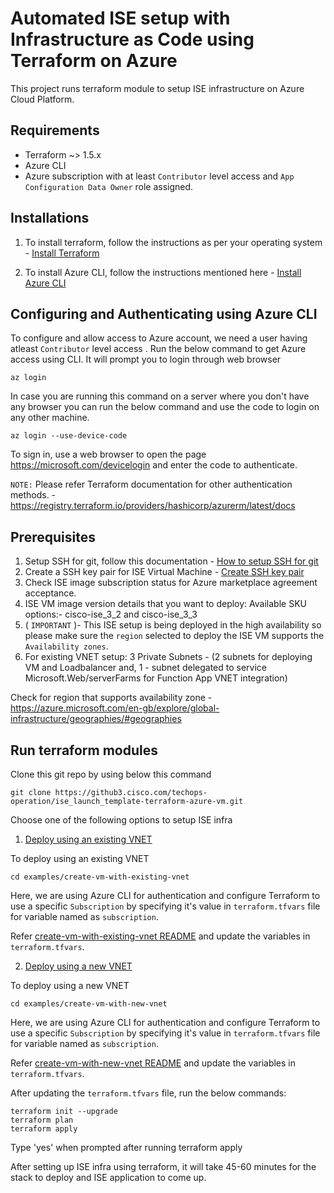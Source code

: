 # Automated ISE setup with Infrastructure as Code using Terraform on Azure

This project runs terraform module to setup ISE infrastructure on Azure Cloud Platform.

## Requirements
- Terraform ~> 1.5.x
- Azure CLI
- Azure subscription with at least `Contributor` level access and `App Configuration Data Owner` role assigned.



## Installations

1. To install terraform, follow the instructions as per your operating system - [Install Terraform](https://developer.hashicorp.com/terraform/tutorials/azure-get-started/install-cli)

2. To install Azure CLI, follow the instructions mentioned here - [Install Azure CLI](https://learn.microsoft.com/en-us/cli/azure/install-azure-cli)


  
## Configuring and Authenticating using Azure CLI

To configure and allow access to Azure account, we need a user having atleast `Contributor` level access . Run the below command to get Azure access using CLI. It will prompt you to login through web browser
```
az login
```

In case you are running this command on a server where you don't have any browser you can run the below command and use the code to login on any other machine.
```
az login --use-device-code
```

To sign in, use a web browser to open the page https://microsoft.com/devicelogin and enter the code to authenticate.

`NOTE:` Please refer Terraform documentation for other authentication methods. -  https://registry.terraform.io/providers/hashicorp/azurerm/latest/docs



## Prerequisites

1. Setup SSH for git, follow this documentation - [How to setup SSH for git](https://www.warp.dev/terminus/git-clone-ssh) 
2. Create a SSH key pair for ISE Virtual Machine - [Create SSH key pair](https://learn.microsoft.com/en-us/azure/virtual-machines/linux/create-ssh-keys-detailed)
3. Check ISE image subscription status for Azure marketplace agreement acceptance.
4. ISE VM image version details that you want to deploy: Available SKU options:- cisco-ise_3_2 and cisco-ise_3_3
5. ( `IMPORTANT` )- This ISE setup is being deployed in the high availability so please make sure the `region` selected to deploy the ISE VM supports the `Availability zones`. 
6. For existing VNET setup: 3 Private Subnets - (2 subnets for deploying VM and Loadbalancer and, 1 - subnet delegated to service Microsoft.Web/serverFarms  for Function App VNET integration)
  
Check for region that supports availability zone  - https://azure.microsoft.com/en-gb/explore/global-infrastructure/geographies/#geographies   



## Run terraform modules

Clone this git repo by using below this command

```
git clone https://github3.cisco.com/techops-operation/ise_launch_template-terraform-azure-vm.git
```
  

Choose one of the following options to setup ISE infra

1. [Deploy using an existing VNET](./examples/create-vm-with-existing-vnet/)
  
To deploy using an existing VNET

```
cd examples/create-vm-with-existing-vnet
```

Here, we are using Azure CLI for authentication and configure Terraform to use a specific `Subscription` by specifying it's value in `terraform.tfvars` file for variable named as `subscription`.

  Refer [create-vm-with-existing-vnet README](./examples/create-vm-with-existing-vnet/README.md) and update the variables in `terraform.tfvars`.



2. [Deploy using a new VNET](./examples/create-vm-with-new-vnet/)

To deploy using a new VNET

```
cd examples/create-vm-with-new-vnet
```

Here, we are using Azure CLI for authentication and configure Terraform to use a specific `Subscription` by specifying it's value in `terraform.tfvars` file for variable named as `subscription`.

  Refer [create-vm-with-new-vnet README](./examples/create-vm-with-new-vnet/README.md) and update the variables in `terraform.tfvars`.


  
After updating the `terraform.tfvars` file, run the below commands:

```
terraform init --upgrade
terraform plan
terraform apply
```

Type 'yes' when prompted after running terraform apply

After setting up ISE infra using terraform, it will take 45-60 minutes for the stack to deploy and ISE application to come up.